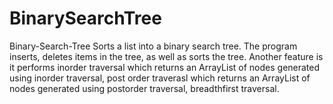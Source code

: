 # BinarySearchTree

Binary-Search-Tree
Sorts a list into a binary search tree. The program inserts, deletes items in the tree, 
as well as sorts the tree. Another feature is it performs inorder traversal which returns an 
ArrayList of nodes generated using inorder traversal, post order traverasl which returns an 
ArrayList of nodes generated using postorder traversal, breadthfirst traversal.
